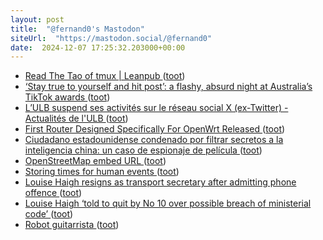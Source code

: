```yaml
---
layout: post
title:  "@fernand0's Mastodon"
siteUrl:  "https://mastodon.social/@fernand0"
date:  2024-12-07 17:25:32.203000+00:00
---
```

*  [Read The Tao of tmux \| Leanpub ](https://leanpub.com/the-tao-of-tmux/rea) ([toot](https://mastodon.social/@fernand0/113612707083130106))
*  [‘Stay true to yourself and hit post’: a flashy, absurd night at Australia’s TikTok awards ](https://www.theguardian.com/technology/2024/nov/28/australia-tiktok-awards-recap-jojo-siwa-winner) ([toot](https://mastodon.social/@fernand0/113612474951088220))
*  [L’ULB suspend ses activités sur le réseau social X (ex-Twitter) - Actualités de l'ULB ](https://actus.ulb.be/fr/presse/communiques-de-presse/institution/lulb-suspend-ses-activites-sur-le-reseau-social-x-ex-twitte) ([toot](https://mastodon.social/@fernand0/113612230531734284))
*  [First Router Designed Specifically For OpenWrt Released ](https://sfconservancy.org/news/2024/nov/29/openwrt-one-wireless-router-now-ships-black-friday) ([toot](https://mastodon.social/@fernand0/113611461742227371))
*  [Ciudadano estadounidense condenado por filtrar secretos a la inteligencia china: un caso de espionaje de película ](https://unaaldia.hispasec.com/2024/11/ciudadano-estadounidense-condenado-por-filtrar-secretos-a-la-inteligencia-china-un-caso-de-espionaje-de-pelicula.htm) ([toot](https://mastodon.social/@fernand0/113611303163040917))
*  [OpenStreetMap embed URL ](https://simonwillison.net/2024/Nov/25/openstreetmap-embed-url/#atom-everythin) ([toot](https://mastodon.social/@fernand0/113610964770810712))
*  [Storing times for human events ](https://simonwillison.net/2024/Nov/27/storing-times-for-human-events/#atom-everythin) ([toot](https://mastodon.social/@fernand0/113610745112795982))
*  [Louise Haigh resigns as transport secretary after admitting phone offence ](https://www.theguardian.com/politics/2024/nov/29/louise-haigh-resigns-as-transport-secretar) ([toot](https://mastodon.social/@fernand0/113609874958341059))
*  [Louise Haigh ‘told to quit by No 10 over possible breach of ministerial code’ ](https://www.theguardian.com/politics/2024/nov/29/louise-haigh-told-to-quit-by-no-10-over-possible-breach-of-ministerial-cod) ([toot](https://mastodon.social/@fernand0/113609271480803595))
*  [Robot guitarrista ](https://www.flickr.com/photos/fernand0/54174894032) ([toot](https://mastodon.social/@fernand0/113609256338111351))
